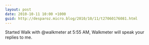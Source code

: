 ```yaml
---
layout: post
date: 2010-10-11 10:00 +1000
guid: http://desparoz.micro.blog/2010/10/11/t27060176081.html
---
```

Started Walk with @walkmeter at 5:55 AM, Walkmeter will speak your replies to me.
